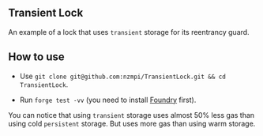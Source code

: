 ## Transient Lock

An example of a lock that uses `transient` storage for its reentrancy guard.

## How to use

 - Use `git clone git@github.com:nzmpi/TransientLock.git && cd TransientLock`.

 - Run `forge test -vv` (you need to install [Foundry](https://book.getfoundry.sh/getting-started/installation) first).

 You can notice that using `transient` storage uses almost 50% less gas than using cold `persistent` storage. But uses more gas than using warm storage.